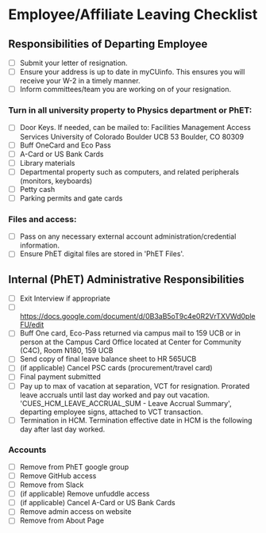 # Employee/Affiliate Leaving Checklist

## Responsibilities of Departing Employee
- [ ] Submit your letter of resignation.
- [ ] Ensure your address is up to date in myCUinfo. This ensures you will receive your W-2 in a timely manner.
- [ ] Inform committees/team you are working on of your resignation.

### Turn in all university property to Physics department or PhET:
- [ ] Door Keys. If needed, can be mailed to:
Facilities Management Access Services
University of Colorado Boulder
UCB 53
Boulder, CO 80309
- [ ] Buff OneCard and Eco Pass
- [ ] A-Card or US Bank Cards
- [ ] Library materials
- [ ] Departmental property such as computers, and related peripherals (monitors, keyboards)
- [ ] Petty cash
- [ ] Parking permits and gate cards

### Files and access:
- [ ] Pass on any necessary external account administration/credential information.
- [ ] Ensure PhET digital files are stored in 'PhET Files'.

## Internal (PhET) Administrative Responsibilities
- [ ] Exit Interview if appropriate
- [ ] https://docs.google.com/document/d/0B3aB5oT9c4e0R2VrTXVWd0pleFU/edit
- [ ] Buff One card, Eco-Pass returned via campus mail to 159 UCB or in person at the Campus Card Office located at Center for Community (C4C), Room N180, 159 UCB
- [ ] Send copy of final leave balance sheet to HR 565UCB
- [ ] (if applicable) Cancel PSC cards (procurement/travel card)
- [ ] Final payment submitted
- [ ] Pay up to max of vacation at separation, VCT  for resignation. Prorated leave accruals until last day worked and pay out vacation. 'CUES_HCM_LEAVE_ACCRUAL_SUM - Leave Accrual Summary', departing employee signs, attached to VCT transaction.
- [ ] Termination in HCM. Termination effective date in HCM is the following day after last day worked.

### Accounts
- [ ] Remove from PhET google group
- [ ] Remove GitHub access
- [ ] Remove from Slack
- [ ] (if applicable) Remove unfuddle access
- [ ] (if applicable) Cancel A-Card or US Bank Cards
- [ ] Remove admin access on website
- [ ] Remove from About Page
